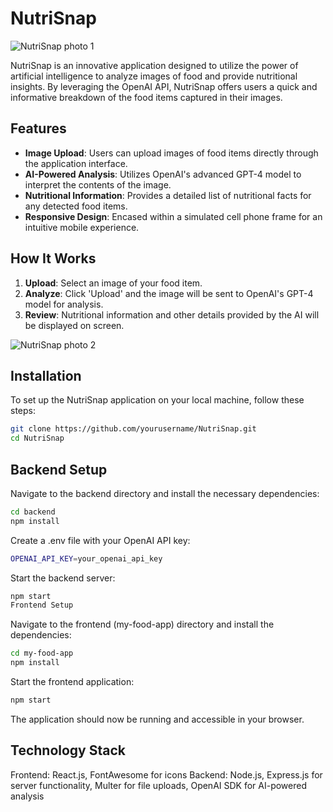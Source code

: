 # NutriSnap
![NutriSnap photo 1](https://github.com/JakeDeines/NutriSnap/assets/67669417/67d8e8ea-b09a-4aa6-aa56-f1b1daf5f7ca)

NutriSnap is an innovative application designed to utilize the power of artificial intelligence to analyze images of food and provide nutritional insights. By leveraging the OpenAI API, NutriSnap offers users a quick and informative breakdown of the food items captured in their images.

## Features

- **Image Upload**: Users can upload images of food items directly through the application interface.
- **AI-Powered Analysis**: Utilizes OpenAI's advanced GPT-4 model to interpret the contents of the image.
- **Nutritional Information**: Provides a detailed list of nutritional facts for any detected food items.
- **Responsive Design**: Encased within a simulated cell phone frame for an intuitive mobile experience.

## How It Works

1. **Upload**: Select an image of your food item.
2. **Analyze**: Click 'Upload' and the image will be sent to OpenAI's GPT-4 model for analysis.
3. **Review**: Nutritional information and other details provided by the AI will be displayed on screen.



![NutriSnap photo 2](https://github.com/JakeDeines/NutriSnap/assets/67669417/0641f14c-9dbe-41b1-a5e9-1f2fd61be3ba)



## Installation

To set up the NutriSnap application on your local machine, follow these steps:

```bash
git clone https://github.com/yourusername/NutriSnap.git
cd NutriSnap
```
## Backend Setup

Navigate to the backend directory and install the necessary dependencies:

```bash
cd backend
npm install
```
Create a .env file with your OpenAI API key:

```bash
OPENAI_API_KEY=your_openai_api_key
```

Start the backend server:

```bash
npm start
Frontend Setup
```

Navigate to the frontend (my-food-app) directory and install the dependencies:

```bash
cd my-food-app
npm install
```

Start the frontend application:

```bash
npm start
```

The application should now be running and accessible in your browser.

## Technology Stack
Frontend: React.js, FontAwesome for icons
Backend: Node.js, Express.js for server functionality, Multer for file uploads, OpenAI SDK for AI-powered analysis
